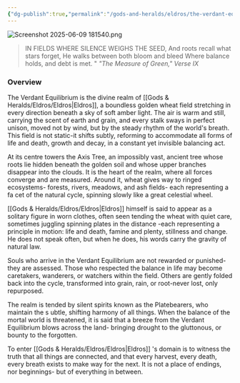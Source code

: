 ```yaml
---
{"dg-publish":true,"permalink":"/gods-and-heralds/eldros/the-verdant-equilibrium/","tags":["Discovered"],"updated":"2025-06-10T19:02:19.740+01:00"}
---
```


![Screenshot 2025-06-09 181540.png](/img/user/Admin/Attachments/Screenshot%202025-06-09%20181540.png)

> IN FIELDS WHERE SILENCE WEIGHS THE SEED, And roots recall what stars forget,
He walks between both bloom and bleed Where balance holds, and debt is met. " <cite>"The Measure of Green," Verse IX </cite>

### Overview
The Verdant Equilibrium is the divine realm of [[Gods & Heralds/Eldros/Eldros\|Eldros]], a boundless golden wheat field stretching in every direction beneath a sky of soft amber light. The air is warm and still, carrying the scent of earth and grain, and every stalk sways in perfect unison, moved not by
wind, but by the steady rhythm of the world's breath. This field is not static-it shifts subtly, reforming to accommodate all forms of life and death, growth and decay, in a constant yet invisible balancing act.

At its centre towers the Axis Tree, an impossibly vast, ancient tree whose roots lie hidden beneath the golden soil and whose upper branches disappear into the clouds. It is the heart of the realm, where all forces converge and are measured. Around it, wheat gives way to ringed ecosystems- forests, rivers, meadows, and ash fields- each representing a fa cet of the natural cycle, spinning slowly like a great celestial wheel.

[[Gods & Heralds/Eldros/Eldros\|Eldros]] himself is said to appear as a solitary figure in worn clothes, often seen tending the wheat with quiet care, sometimes juggling spinning plates in the distance -each representing a principle in motion: life and death, famine and plenty, stillness and change. He does not speak often, but when he does, his words carry the gravity of natural law.

Souls who arrive in the Verdant Equilibrium are not rewarded or punished-they are assessed. Those who respected the balance in life may become caretakers, wanderers, or watchers within the field. Others are gently folded back into the cycle, transformed into grain, rain, or root-never lost, only repurposed.

The realm is tended by silent spirits known as the Platebearers, who maintain the s ubtle, shifting harmony of all things. When the balance of the mortal world is threatened, it is said that a breeze from the Verdant Equilibrium blows across the land- bringing drought to
the gluttonous, or bounty to the forgotten.

To enter [[Gods & Heralds/Eldros/Eldros\|Eldros]] 's domain is to witness the truth that all things are connected, and that every harvest, every death, every breath exists to make way for the next. It is not a place of endings, nor beginnings- but of everything in between.